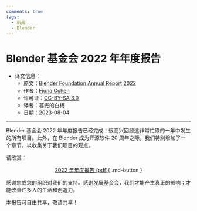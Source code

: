 ```yaml
---
comments: true
tags:
  - 新闻
  - Blender
---
```


# Blender 基金会 2022 年年度报告

- 译文信息：
    - 原文：[Blender Foundation Annual Report 2022](https://www.blender.org/press/blender-foundation-annual-report-2022/)
    - 作者：[Fiona Cohen](https://www.blender.org/author/fiona/)
    - 许可证：[CC-BY-SA 3.0](https://creativecommons.org/licenses/by-sa/3.0/)
    - 译者：暮光的白杨
    - 日期：2023-08-04

----

Blender 基金会 2022 年年度报告已经完成！很高兴回顾这非常忙碌的一年中发生的所有项目。此外，在 Blender 成为开源软件 20 周年之际，我们特别增加了一个章节，以收集关于我们项目的观点。

请欣赏：

<center>

[2022 年年度报告 (pdf)](https://download.blender.org/foundation/Blender-Foundation-Annual-Report-2022-v1.pdf){ .md-button }

</center>

感谢您或您的组织对我们的支持。感谢[发展基金会]，我们才能产生真正的影响；才能改善许多人的生活和创造力。

[发展基金会]: https://fund.blender.org/

本报告可自由共享，敬请共享！